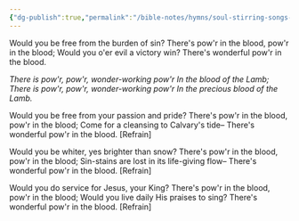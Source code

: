 ```yaml
---
{"dg-publish":true,"permalink":"/bible-notes/hymns/soul-stirring-songs-and-hymns/there-is-power-in-the-blood/","title":"There is Power in the Blood"}
---
```



Would you be free from the burden of sin?
There's pow'r in the blood, pow'r in the blood;
Would you o'er evil a victory win?
There's wonderful pow'r in the blood.

*There is pow'r, pow'r, wonder-working pow'r
In the blood of the Lamb;
There is pow'r, pow'r, wonder-working pow'r
In the precious blood of the Lamb.*

Would you be free from your passion and pride?
There's pow'r in the blood, pow'r in the blood;
Come for a cleansing to Calvary's tide–
There's wonderful pow'r in the blood. [Refrain]

Would you be whiter, yes brighter than snow?
There's pow'r in the blood, pow'r in the blood;
Sin-stains are lost in its life-giving flow–
There's wonderful pow'r in the blood. [Refrain]

Would you do service for Jesus, your King?
There's pow'r in the blood, pow'r in the blood;
Would you live daily His praises to sing?
There's wonderful pow'r in the blood. [Refrain]